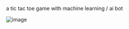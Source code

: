 a tic tac toe game with machine learning / ai bot 

![image](https://github.com/user-attachments/assets/67095d29-7ba4-449a-8909-121be241b49a)

